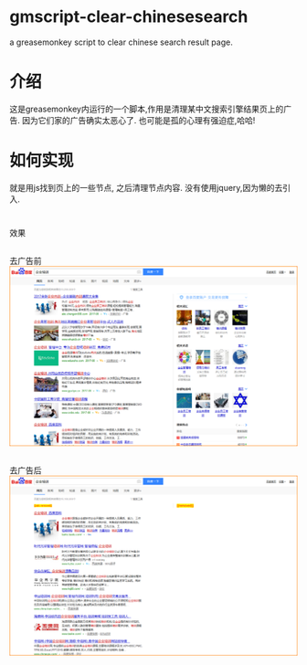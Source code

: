 # gmscript-clear-chinesesearch
a greasemonkey script to clear  chinese search result page. 

# 介绍

这是greasemonkey内运行的一个脚本,作用是清理某中文搜索引擎结果页上的广告. 
因为它们家的广告确实太恶心了. 也可能是孤的心理有强迫症,哈哈!


# 如何实现
就是用js找到页上的一些节点, 之后清理节点内容.
没有使用jquery,因为懒的去引入.

#
效果

##
去广告前
![](https://github.com/hellochineseworld/gmscript-clear-chinesesearch/raw/master/docs/page-raw.png) 



##
去广告后
![](https://github.com/hellochineseworld/gmscript-clear-chinesesearch/raw/master/docs/page-clear.png) 

